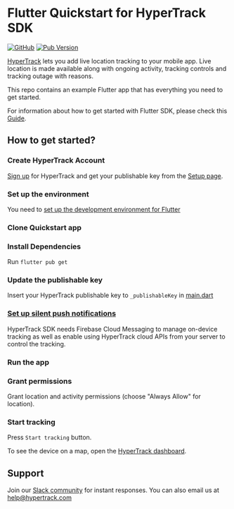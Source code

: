 # Flutter Quickstart for HyperTrack SDK

[![GitHub](https://img.shields.io/github/license/hypertrack/quickstart-flutter?color=orange)](./LICENSE)
[![Pub Version](https://img.shields.io/pub/v/hypertrack_plugin?color=blueviolet)](https://pub.dev/packages/hypertrack_plugin)

[HyperTrack](https://www.hypertrack.com) lets you add live location tracking to your mobile app.
Live location is made available along with ongoing activity, tracking controls and tracking outage with reasons.

This repo contains an example Flutter app that has everything you need to get started.

For information about how to get started with Flutter SDK, please check this [Guide](https://www.hypertrack.com/docs/install-sdk-flutter).

## How to get started?

### Create HyperTrack Account

[Sign up](https://dashboard.hypertrack.com/signup) for HyperTrack and get your publishable key from the [Setup page](https://dashboard.hypertrack.com/setup).

### Set up the environment

You need to [set up the development environment for Flutter](https://docs.flutter.dev/get-started/install)

### Clone Quickstart app

### Install Dependencies

Run `flutter pub get`

### Update the publishable key

Insert your HyperTrack publishable key to `_publishableKey` in [main.dart](lib/main.dart)

### [Set up silent push notifications](https://hypertrack.com/docs/install-sdk-flutter/#set-up-silent-push-notifications)

HyperTrack SDK needs Firebase Cloud Messaging to manage on-device tracking as well as enable using HyperTrack cloud APIs from your server to control the tracking.

### Run the app

### Grant permissions

Grant location and activity permissions (choose "Always Allow" for location).

### Start tracking

Press `Start tracking` button.

To see the device on a map, open the [HyperTrack dashboard](https://dashboard.hypertrack.com/).

## Support

Join our [Slack community](https://join.slack.com/t/hypertracksupport/shared_invite/enQtNDA0MDYxMzY1MDMxLTdmNDQ1ZDA1MTQxOTU2NTgwZTNiMzUyZDk0OThlMmJkNmE0ZGI2NGY2ZGRhYjY0Yzc0NTJlZWY2ZmE5ZTA2NjI) for instant responses. You can also email us at help@hypertrack.com
